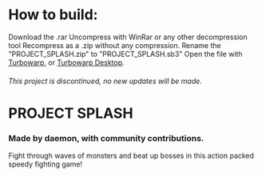 # How to build:
Download the .rar
Uncompress with WinRar or any other decompression tool
Recompress as a .zip without any compression.
Rename the "PROJECT_SPLASH.zip" to "PROJECT_SPLASH.sb3"
Open the file with [Turbowarp](https://turbowarp.org/editor), or [Turbowarp Desktop](https://desktop.turbowarp.org).

###### This project is discontinued, no new updates will be made.
# PROJECT SPLASH
### Made by daemon, with community contributions.
Fight through waves of monsters and beat up bosses in this action packed speedy fighting game!
